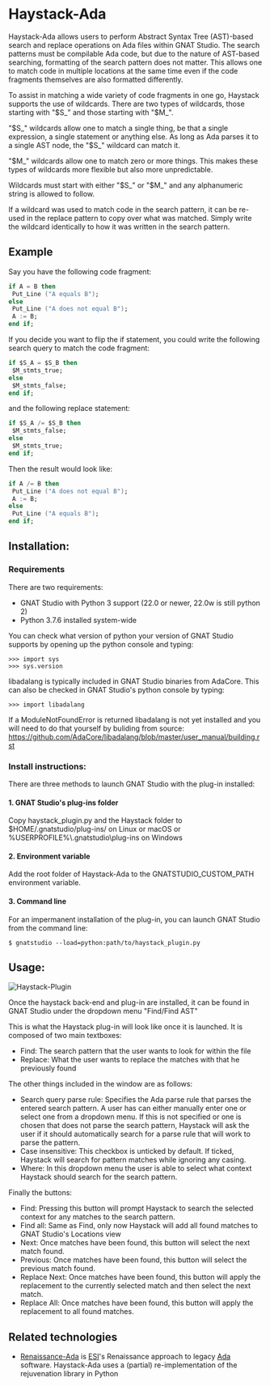 # Haystack-Ada
Haystack-Ada allows users to perform Abstract Syntax Tree (AST)-based search and replace operations on Ada files within GNAT Studio.
The search patterns must be compilable Ada code, but due to the nature of AST-based searching, formatting of the search pattern does not matter.
This allows one to match code in multiple locations at the same time even if the code fragments themselves are also formatted differently.

To assist in matching a wide variety of code fragments in one go, Haystack supports the use of wildcards.
There are two types of wildcards, those starting with "$S_" and those starting with "$M_".

"$S_" wildcards allow one to match a single thing, be that a single expression, a single statement or anything else.
As long as Ada parses it to a single AST node, the "$S_" wildcard can match it.

"$M_" wildcards allow one to match zero or more things. This makes these types of wildcards more flexible but also more unpredictable.

Wildcards must start with either "$S_" or "$M_" and any alphanumeric string is allowed to follow.

If a wildcard was used to match code in the search pattern, it can be re-used in the replace pattern to copy over what was matched.
Simply write the wildcard identically to how it was written in the search pattern.

## Example
Say you have the following code fragment:
```Ada
if A = B then
 Put_Line ("A equals B");
else
 Put_Line ("A does not equal B");
 A := B;
end if;
```

If you decide you want to flip the if statement, you could write the following search query to match the code fragment:
```Ada
if $S_A = $S_B then
 $M_stmts_true;
else
 $M_stmts_false;
end if;
```

and the following replace statement:
```Ada
if $S_A /= $S_B then
 $M_stmts_false;
else
 $M_stmts_true;
end if;
```

Then the result would look like:
```Ada
if A /= B then
 Put_Line ("A does not equal B");
 A := B;
else
 Put_Line ("A equals B");
end if;
```

## Installation:
### Requirements
There are two requirements:
 - GNAT Studio with Python 3 support (22.0 or newer, 22.0w is still python 2)
 - Python 3.7.6 installed system-wide

You can check what version of python your version of GNAT Studio supports by opening up the python console and typing:
```
>>> import sys
>>> sys.version
```

libadalang is typically included in GNAT Studio binaries from AdaCore.
This can also be checked in GNAT Studio's python console by typing:
```
>>> import libadalang
```

If a ModuleNotFoundError is returned libadalang is not yet installed and you will need to do that yourself by buliding from source:
https://github.com/AdaCore/libadalang/blob/master/user_manual/building.rst

### Install instructions:
There are three methods to launch GNAT Studio with the plug-in installed:

#### 1. GNAT Studio's plug-ins folder
Copy haystack_plugin.py and the Haystack folder to $HOME/.gnatstudio/plug-ins/ on Linux or macOS
or %USERPROFILE%\\.gnatstudio\plug-ins on Windows

#### 2. Environment variable
Add the root folder of Haystack-Ada to the GNATSTUDIO_CUSTOM_PATH environment variable.

#### 3. Command line
For an impermanent installation of the plug-in, you can launch GNAT Studio from the command line:
```
$ gnatstudio --load=python:path/to/haystack_plugin.py
```

## Usage:
![Haystack-Plugin](https://user-images.githubusercontent.com/16014794/149525260-b8207da0-419d-4f9a-a2b9-dd56d33cf0cb.PNG)

Once the haystack back-end and plug-in are installed, it can be found in GNAT Studio under the dropdown menu "Find/Find AST"

This is what the Haystack plug-in will look like once it is launched. It is composed of two main textboxes:
 - Find: The search pattern that the user wants to look for within the file
 - Replace: What the user wants to replace the matches with that he previously found

The other things included in the window are as follows:
 - Search query parse rule: Specifies the Ada parse rule that parses the entered search pattern. A user has can either manually enter one or select one from a dropdown menu. If this is not specified or one is chosen that does not parse the search pattern, Haystack will ask the user if it should automatically search for a parse rule that will work to parse the pattern.
 - Case insensitive: This checkbox is unticked by default. If ticked, Haystack will search for pattern matches while ignoring any casing.
 - Where: In this dropdown menu the user is able to select what context Haystack should search for the search pattern.

Finally the buttons:
 - Find: Pressing this button will prompt Haystack to search the selected context for any matches to the search pattern.
 - Find all: Same as Find, only now Haystack will add all found matches to GNAT Studio's Locations view
 - Next: Once matches have been found, this button will select the next match found.
 - Previous: Once matches have been found, this button will select the previous match found.
 - Replace Next: Once matches have been found, this button will apply the replacement to the currently selected match and then select the next match.
 - Replace All: Once matches have been found, this button will apply the replacement to all found matches.

## Related technologies
* [Renaissance-Ada](https://github.com/TNO/Renaissance-Ada) is [ESI](https://esi.nl)'s Renaissance approach to legacy [Ada](https://en.wikipedia.org/wiki/Ada_(programming_language)) software. Haystack-Ada uses a (partial) re-implementation of the rejuvenation library in Python
